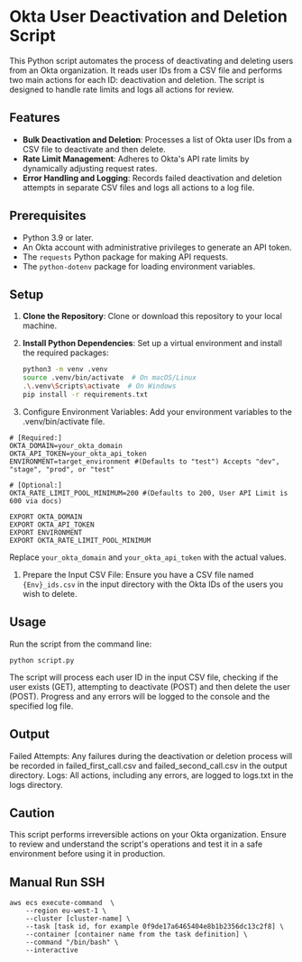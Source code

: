 # Okta User Deactivation and Deletion Script

This Python script automates the process of deactivating and deleting users from an Okta organization. It reads user IDs from a CSV file and performs two main actions for each ID: deactivation and deletion. The script is designed to handle rate limits and logs all actions for review.

## Features

- **Bulk Deactivation and Deletion**: Processes a list of Okta user IDs from a CSV file to deactivate and then delete.
- **Rate Limit Management**: Adheres to Okta's API rate limits by dynamically adjusting request rates.
- **Error Handling and Logging**: Records failed deactivation and deletion attempts in separate CSV files and logs all actions to a log file.

## Prerequisites

- Python 3.9 or later.
- An Okta account with administrative privileges to generate an API token.
- The `requests` Python package for making API requests.
- The `python-dotenv` package for loading environment variables.

## Setup

1. **Clone the Repository**: Clone or download this repository to your local machine.

2. **Install Python Dependencies**: Set up a virtual environment and install the required packages:

    ```bash
    python3 -m venv .venv
    source .venv/bin/activate  # On macOS/Linux
    .\.venv\Scripts\activate  # On Windows
    pip install -r requirements.txt
    ```

3. Configure Environment Variables: Add your environment variables to the .venv/bin/activate file.

```
# [Required:]
OKTA_DOMAIN=your_okta_domain
OKTA_API_TOKEN=your_okta_api_token
ENVIRONMENT=target_environment #(Defaults to "test") Accepts "dev", "stage", "prod", or "test"

# [Optional:]
OKTA_RATE_LIMIT_POOL_MINIMUM=200 #(Defaults to 200, User API Limit is 600 via docs)

EXPORT OKTA_DOMAIN
EXPORT OKTA_API_TOKEN
EXPORT ENVIRONMENT
EXPORT OKTA_RATE_LIMIT_POOL_MINIMUM
```

Replace `your_okta_domain` and `your_okta_api_token` with the actual values.

1. Prepare the Input CSV File: Ensure you have a CSV file named `{Env}_ids.csv` in the input directory with the Okta IDs of the users you wish to delete.

## Usage
Run the script from the command line:

```python script.py```

The script will process each user ID in the input CSV file, checking if the user exists (GET), attempting to deactivate (POST) and then delete the user (POST). Progress and any errors will be logged to the console and the specified log file.

## Output

Failed Attempts: Any failures during the deactivation or deletion process will be recorded in failed_first_call.csv and failed_second_call.csv in the output directory.
Logs: All actions, including any errors, are logged to logs.txt in the logs directory.

## Caution

This script performs irreversible actions on your Okta organization. Ensure to review and understand the script's operations and test it in a safe environment before using it in production.

## Manual Run SSH

```
aws ecs execute-command  \
    --region eu-west-1 \
    --cluster [cluster-name] \
    --task [task id, for example 0f9de17a6465404e8b1b2356dc13c2f8] \
    --container [container name from the task definition] \
    --command "/bin/bash" \
    --interactive
```
